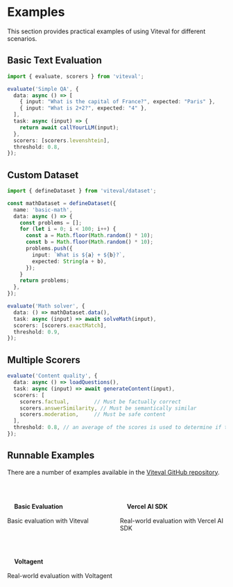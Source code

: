 # Examples

This section provides practical examples of using Viteval for different scenarios.

## Basic Text Evaluation

```ts
import { evaluate, scorers } from 'viteval';

evaluate('Simple QA', {
  data: async () => [
    { input: "What is the capital of France?", expected: "Paris" },
    { input: "What is 2+2?", expected: "4" },
  ],
  task: async (input) => {
    return await callYourLLM(input);
  },
  scorers: [scorers.levenshtein],
  threshold: 0.8,
});
```

## Custom Dataset

```ts
import { defineDataset } from 'viteval/dataset';

const mathDataset = defineDataset({
  name: 'basic-math',
  data: async () => {
    const problems = [];
    for (let i = 0; i < 100; i++) {
      const a = Math.floor(Math.random() * 10);
      const b = Math.floor(Math.random() * 10);
      problems.push({
        input: `What is ${a} + ${b}?`,
        expected: String(a + b),
      });
    }
    return problems;
  },
});

evaluate('Math solver', {
  data: () => mathDataset.data(),
  task: async (input) => await solveMath(input),
  scorers: [scorers.exactMatch],
  threshold: 0.9,
});
```

## Multiple Scorers

```ts
evaluate('Content quality', {
  data: async () => loadQuestions(),
  task: async (input) => await generateContent(input),
  scorers: [
    scorers.factual,        // Must be factually correct
    scorers.answerSimilarity, // Must be semantically similar
    scorers.moderation,     // Must be safe content
  ],
  threshold: 0.8, // an average of the scores is used to determine if threshold is met
});
```

## Runnable Examples

There are a number of examples available in the [Viteval GitHub repository](https://github.com/viteval/viteval/tree/main/examples).

<div class="examples-grid">

[**Basic Evaluation**](https://github.com/viteval/viteval/tree/main/examples/basic)
Basic evaluation with Viteval

[**Vercel AI SDK**](https://github.com/viteval/viteval/tree/main/examples/vercel-ai)
Real-world evaluation with Vercel AI SDK

[**Voltagent**](https://github.com/viteval/viteval/tree/main/examples/voltagent)
Real-world evaluation with Voltagent

</div>

<style>
.examples-grid {
  display: grid;
  grid-template-columns: repeat(auto-fit, minmax(200px, 1fr));
  gap: 1rem;
  margin: 2rem 0;
}

.examples-grid a {
  display: block;
  padding: 1rem;
  border: 1px solid var(--vp-c-divider);
  border-radius: 8px;
  text-decoration: none;
  transition: border-color 0.3s;
}

.examples-grid a:hover {
  border-color: var(--vp-c-brand);
}
</style>